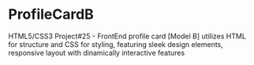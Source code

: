 # ProfileCardB
HTML5/CSS3 Project#25 - FrontEnd profile card [Model B] utilizes HTML for structure and CSS for styling, featuring sleek design elements, responsive layout with dinamically interactive features

